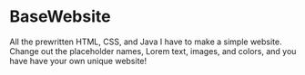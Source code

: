 # BaseWebsite
All the prewritten HTML, CSS, and Java I have to make a simple website. Change out the placeholder names, Lorem text, images, and colors, and you have have your own unique website!
